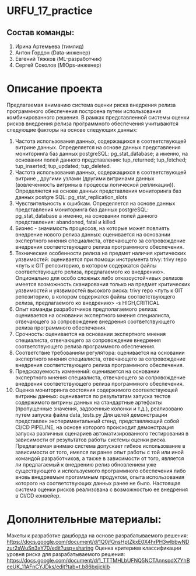 # URFU_17_practice

## Состав команды:
1. Ирина Артемьева (тимлид)
2. Антон Гордон (Data-инженер)
3. Евгений Тяжков (ML-разработчик)
4. Сергей Соколов (MlOps-инженер)


# Описание проекта
Предлагаемая вниманию система оценки риска внедрения релиза программного обеспечения построена путем использования комбинированного решения.
В рамках представленной системы оценки рисков внедрения релиза программного обеспечения учитываются следующие факторы на основе следующих данных:
1. Частота использования данных, содержащихся в соответствующей витрине данных. Определяется на основе данных представления мониторинга баз данных postgreSQL: pg_stat_database;
   а именно, на основании полей данного представления: tup_returned; tup_fetched; tup_inserted; tup_updated; tup_deleted.
2. Частота использования данных, содержащихся в соответствующей витрине , другими узлами (другими витринами данных (вовлеченность витрины в процессы логической репликации)). Определяется на основе данных представления мониторинга баз данных postgre SQL: pg_stat_replication_slots
3. Чувствительность к ошибкам. Определяется на основе данных представления мониторинга баз данных postgreSQL: pg_stat_database а именно, на основании полей данного представления:
   abandoned, fatal и killed
4. Бизнес - значимость процессов, на которые может повлиять внедрение нового релиза данных: оценивается на основании экспертного мнения специалиста, отвечающего за сопровождение внедрения соответствующего релиза программного обеспечения.
5. Технические особенности релиза на предмет наличия критических уязвимостей: оценивается при помощи инструмента trivy: trivy repo <путь к GIT репозиторию, в котором содержатся файлы соответствующего релиза, предлагаемого ко внедрению>. Опционально для особо сложных либо отказоустойчивых релизов имеется возможность сканирования только на предмет критических уязвимостей и уязвимостей высокого риска: trivy repo <путь к GIT репозиторию, в котором содержатся файлы соответствующего релиза, предлагаемого ко внедрению> -s HIGH,CRITICAL
6. Опыт команды разработчиков предполагаемого релиза: оценивается на основании экспертного мнения специалиста, отвечающего за сопровождение внедрения соответствующего релиза программного обеспечения.
7. Срочность: оценивается на основании экспертного мнения специалиста, отвечающего за сопровождение внедрения соответствующего релиза программного обеспечения.
8. Соответствие требованиям регулятора: оценивается на основании экспертного мнения специалиста, отвечающего за сопровождение внедрения соответствующего релиза программного обеспечения.
9. Предсказуемость изменений: оценивается на основании экспертного мнения специалиста, отвечающего за сопровождение внедрения соответствующего релиза программного обеспечения.
10. Оценка мониторинга состояния содержимого соответствующей витрины данных: оценивается по результатам запуска тестов содержимого витрины данных на стандартные артефакты (пропущенные значения, задвоенные колонки и т.д.), реализовано путем запуска файла data_tests.py
Для целей демонстрации представлен экспериментальный стенд, представляющий собой CI/CD PIPELINE, на основе которого происходит демонстрация запуска различных сценариев автоматизированного тестирования в зависимости от результатов работы системы оценки риска.
Предлагаемая внимаю система допускает гибкое использование в зависимости от того, имелся ли ранее опыт работы с той или иной командой разработчиков, а также в зависимости от того, является ли предлагаемый к внедрению релиз обновлением уже существующего и используемого программного обеспечения либо вновь внедряемым прогаммным продуктом, опыта использования которого на соответствующих данных ранее не было.
Настоящая система оценки рисков реализована с возможностью ее внедрения в CI/CD конвейер.

# Дополнительные материалы:
Макеты к разработке дашборда на основе разрабатываемого решения: https://docs.google.com/document/d/1Q0jfQnsHptZkxE0X4hrPH3wlbbwNDzur2sWuSn3xY70/edit?usp=sharing
Оценка критериев классификации уровня риска для разрабатываемого решения: https://docs.google.com/document/d/1_TTTMHLbUFNQ5NCTAnnspdX7YhBeeUK_11AFnCYJDks/edit?tab=t.b86bxjjcklb
